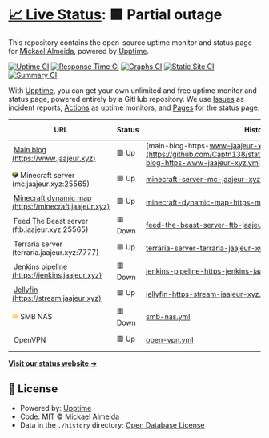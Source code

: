 # [📈 Live Status](https://status.jaajeur.xyz): <!--live status--> **🟧 Partial outage**

This repository contains the open-source uptime monitor and status page for [Mickael Almeida](https://status.jaajeur.xyz), powered by [Upptime](https://github.com/upptime/upptime).

[![Uptime CI](https://github.com/Captn138/status/workflows/Uptime%20CI/badge.svg)](https://github.com/Captn138/status/actions?query=workflow%3A%22Uptime+CI%22)
[![Response Time CI](https://github.com/Captn138/status/workflows/Response%20Time%20CI/badge.svg)](https://github.com/Captn138/status/actions?query=workflow%3A%22Response+Time+CI%22)
[![Graphs CI](https://github.com/Captn138/status/workflows/Graphs%20CI/badge.svg)](https://github.com/Captn138/status/actions?query=workflow%3A%22Graphs+CI%22)
[![Static Site CI](https://github.com/Captn138/status/workflows/Static%20Site%20CI/badge.svg)](https://github.com/Captn138/status/actions?query=workflow%3A%22Static+Site+CI%22)
[![Summary CI](https://github.com/Captn138/status/workflows/Summary%20CI/badge.svg)](https://github.com/Captn138/status/actions?query=workflow%3A%22Summary+CI%22)

With [Upptime](https://upptime.js.org), you can get your own unlimited and free uptime monitor and status page, powered entirely by a GitHub repository. We use [Issues](https://github.com/Captn138/status/issues) as incident reports, [Actions](https://github.com/Captn138/status/actions) as uptime monitors, and [Pages](https://status.jaajeur.xyz) for the status page.

<!--start: status pages-->
<!-- This summary is generated by Upptime (https://github.com/upptime/upptime) -->
<!-- Do not edit this manually, your changes will be overwritten -->
<!-- prettier-ignore -->
| URL | Status | History | Response Time | Uptime |
| --- | ------ | ------- | ------------- | ------ |
| <img alt="" src="https://www.jaajeur.xyz/assets/img/favicons/favicon-96x96.png" height="13"> [Main blog (https://www.jaajeur.xyz)](https://www.jaajeur.xyz) | 🟩 Up | [main-blog-https-www-jaajeur-xyz.yml](https://github.com/Captn138/status/commits/HEAD/history/main-blog-https-www-jaajeur-xyz.yml) | <details><summary><img alt="Response time graph" src="./graphs/main-blog-https-www-jaajeur-xyz/response-time-week.png" height="20"> 687ms</summary><br><a href="https://status.jaajeur.xyz/history/main-blog-https-www-jaajeur-xyz"><img alt="Response time 689" src="https://img.shields.io/endpoint?url=https%3A%2F%2Fraw.githubusercontent.com%2FCaptn138%2Fstatus%2FHEAD%2Fapi%2Fmain-blog-https-www-jaajeur-xyz%2Fresponse-time.json"></a><br><a href="https://status.jaajeur.xyz/history/main-blog-https-www-jaajeur-xyz"><img alt="24-hour response time 795" src="https://img.shields.io/endpoint?url=https%3A%2F%2Fraw.githubusercontent.com%2FCaptn138%2Fstatus%2FHEAD%2Fapi%2Fmain-blog-https-www-jaajeur-xyz%2Fresponse-time-day.json"></a><br><a href="https://status.jaajeur.xyz/history/main-blog-https-www-jaajeur-xyz"><img alt="7-day response time 687" src="https://img.shields.io/endpoint?url=https%3A%2F%2Fraw.githubusercontent.com%2FCaptn138%2Fstatus%2FHEAD%2Fapi%2Fmain-blog-https-www-jaajeur-xyz%2Fresponse-time-week.json"></a><br><a href="https://status.jaajeur.xyz/history/main-blog-https-www-jaajeur-xyz"><img alt="30-day response time 642" src="https://img.shields.io/endpoint?url=https%3A%2F%2Fraw.githubusercontent.com%2FCaptn138%2Fstatus%2FHEAD%2Fapi%2Fmain-blog-https-www-jaajeur-xyz%2Fresponse-time-month.json"></a><br><a href="https://status.jaajeur.xyz/history/main-blog-https-www-jaajeur-xyz"><img alt="1-year response time 689" src="https://img.shields.io/endpoint?url=https%3A%2F%2Fraw.githubusercontent.com%2FCaptn138%2Fstatus%2FHEAD%2Fapi%2Fmain-blog-https-www-jaajeur-xyz%2Fresponse-time-year.json"></a></details> | <details><summary><a href="https://status.jaajeur.xyz/history/main-blog-https-www-jaajeur-xyz">100.00%</a></summary><a href="https://status.jaajeur.xyz/history/main-blog-https-www-jaajeur-xyz"><img alt="All-time uptime 100.00%" src="https://img.shields.io/endpoint?url=https%3A%2F%2Fraw.githubusercontent.com%2FCaptn138%2Fstatus%2FHEAD%2Fapi%2Fmain-blog-https-www-jaajeur-xyz%2Fuptime.json"></a><br><a href="https://status.jaajeur.xyz/history/main-blog-https-www-jaajeur-xyz"><img alt="24-hour uptime 100.00%" src="https://img.shields.io/endpoint?url=https%3A%2F%2Fraw.githubusercontent.com%2FCaptn138%2Fstatus%2FHEAD%2Fapi%2Fmain-blog-https-www-jaajeur-xyz%2Fuptime-day.json"></a><br><a href="https://status.jaajeur.xyz/history/main-blog-https-www-jaajeur-xyz"><img alt="7-day uptime 100.00%" src="https://img.shields.io/endpoint?url=https%3A%2F%2Fraw.githubusercontent.com%2FCaptn138%2Fstatus%2FHEAD%2Fapi%2Fmain-blog-https-www-jaajeur-xyz%2Fuptime-week.json"></a><br><a href="https://status.jaajeur.xyz/history/main-blog-https-www-jaajeur-xyz"><img alt="30-day uptime 100.00%" src="https://img.shields.io/endpoint?url=https%3A%2F%2Fraw.githubusercontent.com%2FCaptn138%2Fstatus%2FHEAD%2Fapi%2Fmain-blog-https-www-jaajeur-xyz%2Fuptime-month.json"></a><br><a href="https://status.jaajeur.xyz/history/main-blog-https-www-jaajeur-xyz"><img alt="1-year uptime 100.00%" src="https://img.shields.io/endpoint?url=https%3A%2F%2Fraw.githubusercontent.com%2FCaptn138%2Fstatus%2FHEAD%2Fapi%2Fmain-blog-https-www-jaajeur-xyz%2Fuptime-year.json"></a></details>
| <img alt="" src="https://raw.githubusercontent.com/Captn138/status/master/assets/minecraft.png" height="13"> Minecraft server (mc.jaajeur.xyz:25565) | 🟩 Up | [minecraft-server-mc-jaajeur-xyz-25565.yml](https://github.com/Captn138/status/commits/HEAD/history/minecraft-server-mc-jaajeur-xyz-25565.yml) | <details><summary><img alt="Response time graph" src="./graphs/minecraft-server-mc-jaajeur-xyz-25565/response-time-week.png" height="20"> 296ms</summary><br><a href="https://status.jaajeur.xyz/history/minecraft-server-mc-jaajeur-xyz-25565"><img alt="Response time 289" src="https://img.shields.io/endpoint?url=https%3A%2F%2Fraw.githubusercontent.com%2FCaptn138%2Fstatus%2FHEAD%2Fapi%2Fminecraft-server-mc-jaajeur-xyz-25565%2Fresponse-time.json"></a><br><a href="https://status.jaajeur.xyz/history/minecraft-server-mc-jaajeur-xyz-25565"><img alt="24-hour response time 285" src="https://img.shields.io/endpoint?url=https%3A%2F%2Fraw.githubusercontent.com%2FCaptn138%2Fstatus%2FHEAD%2Fapi%2Fminecraft-server-mc-jaajeur-xyz-25565%2Fresponse-time-day.json"></a><br><a href="https://status.jaajeur.xyz/history/minecraft-server-mc-jaajeur-xyz-25565"><img alt="7-day response time 296" src="https://img.shields.io/endpoint?url=https%3A%2F%2Fraw.githubusercontent.com%2FCaptn138%2Fstatus%2FHEAD%2Fapi%2Fminecraft-server-mc-jaajeur-xyz-25565%2Fresponse-time-week.json"></a><br><a href="https://status.jaajeur.xyz/history/minecraft-server-mc-jaajeur-xyz-25565"><img alt="30-day response time 296" src="https://img.shields.io/endpoint?url=https%3A%2F%2Fraw.githubusercontent.com%2FCaptn138%2Fstatus%2FHEAD%2Fapi%2Fminecraft-server-mc-jaajeur-xyz-25565%2Fresponse-time-month.json"></a><br><a href="https://status.jaajeur.xyz/history/minecraft-server-mc-jaajeur-xyz-25565"><img alt="1-year response time 289" src="https://img.shields.io/endpoint?url=https%3A%2F%2Fraw.githubusercontent.com%2FCaptn138%2Fstatus%2FHEAD%2Fapi%2Fminecraft-server-mc-jaajeur-xyz-25565%2Fresponse-time-year.json"></a></details> | <details><summary><a href="https://status.jaajeur.xyz/history/minecraft-server-mc-jaajeur-xyz-25565">100.00%</a></summary><a href="https://status.jaajeur.xyz/history/minecraft-server-mc-jaajeur-xyz-25565"><img alt="All-time uptime 100.00%" src="https://img.shields.io/endpoint?url=https%3A%2F%2Fraw.githubusercontent.com%2FCaptn138%2Fstatus%2FHEAD%2Fapi%2Fminecraft-server-mc-jaajeur-xyz-25565%2Fuptime.json"></a><br><a href="https://status.jaajeur.xyz/history/minecraft-server-mc-jaajeur-xyz-25565"><img alt="24-hour uptime 100.00%" src="https://img.shields.io/endpoint?url=https%3A%2F%2Fraw.githubusercontent.com%2FCaptn138%2Fstatus%2FHEAD%2Fapi%2Fminecraft-server-mc-jaajeur-xyz-25565%2Fuptime-day.json"></a><br><a href="https://status.jaajeur.xyz/history/minecraft-server-mc-jaajeur-xyz-25565"><img alt="7-day uptime 100.00%" src="https://img.shields.io/endpoint?url=https%3A%2F%2Fraw.githubusercontent.com%2FCaptn138%2Fstatus%2FHEAD%2Fapi%2Fminecraft-server-mc-jaajeur-xyz-25565%2Fuptime-week.json"></a><br><a href="https://status.jaajeur.xyz/history/minecraft-server-mc-jaajeur-xyz-25565"><img alt="30-day uptime 100.00%" src="https://img.shields.io/endpoint?url=https%3A%2F%2Fraw.githubusercontent.com%2FCaptn138%2Fstatus%2FHEAD%2Fapi%2Fminecraft-server-mc-jaajeur-xyz-25565%2Fuptime-month.json"></a><br><a href="https://status.jaajeur.xyz/history/minecraft-server-mc-jaajeur-xyz-25565"><img alt="1-year uptime 100.00%" src="https://img.shields.io/endpoint?url=https%3A%2F%2Fraw.githubusercontent.com%2FCaptn138%2Fstatus%2FHEAD%2Fapi%2Fminecraft-server-mc-jaajeur-xyz-25565%2Fuptime-year.json"></a></details>
| <img alt="" src="https://minecraft.jaajeur.xyz/images/dynmap.ico" height="13"> [Minecraft dynamic map (https://minecraft.jaajeur.xyz)](https://minecraft.jaajeur.xyz) | 🟩 Up | [minecraft-dynamic-map-https-minecraft-jaajeur-xyz.yml](https://github.com/Captn138/status/commits/HEAD/history/minecraft-dynamic-map-https-minecraft-jaajeur-xyz.yml) | <details><summary><img alt="Response time graph" src="./graphs/minecraft-dynamic-map-https-minecraft-jaajeur-xyz/response-time-week.png" height="20"> 466ms</summary><br><a href="https://status.jaajeur.xyz/history/minecraft-dynamic-map-https-minecraft-jaajeur-xyz"><img alt="Response time 472" src="https://img.shields.io/endpoint?url=https%3A%2F%2Fraw.githubusercontent.com%2FCaptn138%2Fstatus%2FHEAD%2Fapi%2Fminecraft-dynamic-map-https-minecraft-jaajeur-xyz%2Fresponse-time.json"></a><br><a href="https://status.jaajeur.xyz/history/minecraft-dynamic-map-https-minecraft-jaajeur-xyz"><img alt="24-hour response time 656" src="https://img.shields.io/endpoint?url=https%3A%2F%2Fraw.githubusercontent.com%2FCaptn138%2Fstatus%2FHEAD%2Fapi%2Fminecraft-dynamic-map-https-minecraft-jaajeur-xyz%2Fresponse-time-day.json"></a><br><a href="https://status.jaajeur.xyz/history/minecraft-dynamic-map-https-minecraft-jaajeur-xyz"><img alt="7-day response time 466" src="https://img.shields.io/endpoint?url=https%3A%2F%2Fraw.githubusercontent.com%2FCaptn138%2Fstatus%2FHEAD%2Fapi%2Fminecraft-dynamic-map-https-minecraft-jaajeur-xyz%2Fresponse-time-week.json"></a><br><a href="https://status.jaajeur.xyz/history/minecraft-dynamic-map-https-minecraft-jaajeur-xyz"><img alt="30-day response time 472" src="https://img.shields.io/endpoint?url=https%3A%2F%2Fraw.githubusercontent.com%2FCaptn138%2Fstatus%2FHEAD%2Fapi%2Fminecraft-dynamic-map-https-minecraft-jaajeur-xyz%2Fresponse-time-month.json"></a><br><a href="https://status.jaajeur.xyz/history/minecraft-dynamic-map-https-minecraft-jaajeur-xyz"><img alt="1-year response time 472" src="https://img.shields.io/endpoint?url=https%3A%2F%2Fraw.githubusercontent.com%2FCaptn138%2Fstatus%2FHEAD%2Fapi%2Fminecraft-dynamic-map-https-minecraft-jaajeur-xyz%2Fresponse-time-year.json"></a></details> | <details><summary><a href="https://status.jaajeur.xyz/history/minecraft-dynamic-map-https-minecraft-jaajeur-xyz">100.00%</a></summary><a href="https://status.jaajeur.xyz/history/minecraft-dynamic-map-https-minecraft-jaajeur-xyz"><img alt="All-time uptime 100.00%" src="https://img.shields.io/endpoint?url=https%3A%2F%2Fraw.githubusercontent.com%2FCaptn138%2Fstatus%2FHEAD%2Fapi%2Fminecraft-dynamic-map-https-minecraft-jaajeur-xyz%2Fuptime.json"></a><br><a href="https://status.jaajeur.xyz/history/minecraft-dynamic-map-https-minecraft-jaajeur-xyz"><img alt="24-hour uptime 100.00%" src="https://img.shields.io/endpoint?url=https%3A%2F%2Fraw.githubusercontent.com%2FCaptn138%2Fstatus%2FHEAD%2Fapi%2Fminecraft-dynamic-map-https-minecraft-jaajeur-xyz%2Fuptime-day.json"></a><br><a href="https://status.jaajeur.xyz/history/minecraft-dynamic-map-https-minecraft-jaajeur-xyz"><img alt="7-day uptime 100.00%" src="https://img.shields.io/endpoint?url=https%3A%2F%2Fraw.githubusercontent.com%2FCaptn138%2Fstatus%2FHEAD%2Fapi%2Fminecraft-dynamic-map-https-minecraft-jaajeur-xyz%2Fuptime-week.json"></a><br><a href="https://status.jaajeur.xyz/history/minecraft-dynamic-map-https-minecraft-jaajeur-xyz"><img alt="30-day uptime 100.00%" src="https://img.shields.io/endpoint?url=https%3A%2F%2Fraw.githubusercontent.com%2FCaptn138%2Fstatus%2FHEAD%2Fapi%2Fminecraft-dynamic-map-https-minecraft-jaajeur-xyz%2Fuptime-month.json"></a><br><a href="https://status.jaajeur.xyz/history/minecraft-dynamic-map-https-minecraft-jaajeur-xyz"><img alt="1-year uptime 100.00%" src="https://img.shields.io/endpoint?url=https%3A%2F%2Fraw.githubusercontent.com%2FCaptn138%2Fstatus%2FHEAD%2Fapi%2Fminecraft-dynamic-map-https-minecraft-jaajeur-xyz%2Fuptime-year.json"></a></details>
| <img alt="" src="https://feed-the-beast.com/favicon.ico" height="13"> Feed The Beast server (ftb.jaajeur.xyz:25565) | 🟥 Down | [feed-the-beast-server-ftb-jaajeur-xyz-25565.yml](https://github.com/Captn138/status/commits/HEAD/history/feed-the-beast-server-ftb-jaajeur-xyz-25565.yml) | <details><summary><img alt="Response time graph" src="./graphs/feed-the-beast-server-ftb-jaajeur-xyz-25565/response-time-week.png" height="20"> 231ms</summary><br><a href="https://status.jaajeur.xyz/history/feed-the-beast-server-ftb-jaajeur-xyz-25565"><img alt="Response time 229" src="https://img.shields.io/endpoint?url=https%3A%2F%2Fraw.githubusercontent.com%2FCaptn138%2Fstatus%2FHEAD%2Fapi%2Ffeed-the-beast-server-ftb-jaajeur-xyz-25565%2Fresponse-time.json"></a><br><a href="https://status.jaajeur.xyz/history/feed-the-beast-server-ftb-jaajeur-xyz-25565"><img alt="24-hour response time 0" src="https://img.shields.io/endpoint?url=https%3A%2F%2Fraw.githubusercontent.com%2FCaptn138%2Fstatus%2FHEAD%2Fapi%2Ffeed-the-beast-server-ftb-jaajeur-xyz-25565%2Fresponse-time-day.json"></a><br><a href="https://status.jaajeur.xyz/history/feed-the-beast-server-ftb-jaajeur-xyz-25565"><img alt="7-day response time 231" src="https://img.shields.io/endpoint?url=https%3A%2F%2Fraw.githubusercontent.com%2FCaptn138%2Fstatus%2FHEAD%2Fapi%2Ffeed-the-beast-server-ftb-jaajeur-xyz-25565%2Fresponse-time-week.json"></a><br><a href="https://status.jaajeur.xyz/history/feed-the-beast-server-ftb-jaajeur-xyz-25565"><img alt="30-day response time 235" src="https://img.shields.io/endpoint?url=https%3A%2F%2Fraw.githubusercontent.com%2FCaptn138%2Fstatus%2FHEAD%2Fapi%2Ffeed-the-beast-server-ftb-jaajeur-xyz-25565%2Fresponse-time-month.json"></a><br><a href="https://status.jaajeur.xyz/history/feed-the-beast-server-ftb-jaajeur-xyz-25565"><img alt="1-year response time 229" src="https://img.shields.io/endpoint?url=https%3A%2F%2Fraw.githubusercontent.com%2FCaptn138%2Fstatus%2FHEAD%2Fapi%2Ffeed-the-beast-server-ftb-jaajeur-xyz-25565%2Fresponse-time-year.json"></a></details> | <details><summary><a href="https://status.jaajeur.xyz/history/feed-the-beast-server-ftb-jaajeur-xyz-25565">82.92%</a></summary><a href="https://status.jaajeur.xyz/history/feed-the-beast-server-ftb-jaajeur-xyz-25565"><img alt="All-time uptime 98.89%" src="https://img.shields.io/endpoint?url=https%3A%2F%2Fraw.githubusercontent.com%2FCaptn138%2Fstatus%2FHEAD%2Fapi%2Ffeed-the-beast-server-ftb-jaajeur-xyz-25565%2Fuptime.json"></a><br><a href="https://status.jaajeur.xyz/history/feed-the-beast-server-ftb-jaajeur-xyz-25565"><img alt="24-hour uptime 0.00%" src="https://img.shields.io/endpoint?url=https%3A%2F%2Fraw.githubusercontent.com%2FCaptn138%2Fstatus%2FHEAD%2Fapi%2Ffeed-the-beast-server-ftb-jaajeur-xyz-25565%2Fuptime-day.json"></a><br><a href="https://status.jaajeur.xyz/history/feed-the-beast-server-ftb-jaajeur-xyz-25565"><img alt="7-day uptime 82.92%" src="https://img.shields.io/endpoint?url=https%3A%2F%2Fraw.githubusercontent.com%2FCaptn138%2Fstatus%2FHEAD%2Fapi%2Ffeed-the-beast-server-ftb-jaajeur-xyz-25565%2Fuptime-week.json"></a><br><a href="https://status.jaajeur.xyz/history/feed-the-beast-server-ftb-jaajeur-xyz-25565"><img alt="30-day uptime 95.63%" src="https://img.shields.io/endpoint?url=https%3A%2F%2Fraw.githubusercontent.com%2FCaptn138%2Fstatus%2FHEAD%2Fapi%2Ffeed-the-beast-server-ftb-jaajeur-xyz-25565%2Fuptime-month.json"></a><br><a href="https://status.jaajeur.xyz/history/feed-the-beast-server-ftb-jaajeur-xyz-25565"><img alt="1-year uptime 98.89%" src="https://img.shields.io/endpoint?url=https%3A%2F%2Fraw.githubusercontent.com%2FCaptn138%2Fstatus%2FHEAD%2Fapi%2Ffeed-the-beast-server-ftb-jaajeur-xyz-25565%2Fuptime-year.json"></a></details>
| <img alt="" src="https://terraria.org/favicon.ico" height="13"> Terraria server (terraria.jaajeur.xyz:7777) | 🟩 Up | [terraria-server-terraria-jaajeur-xyz-7777.yml](https://github.com/Captn138/status/commits/HEAD/history/terraria-server-terraria-jaajeur-xyz-7777.yml) | <details><summary><img alt="Response time graph" src="./graphs/terraria-server-terraria-jaajeur-xyz-7777/response-time-week.png" height="20"> 243ms</summary><br><a href="https://status.jaajeur.xyz/history/terraria-server-terraria-jaajeur-xyz-7777"><img alt="Response time 220" src="https://img.shields.io/endpoint?url=https%3A%2F%2Fraw.githubusercontent.com%2FCaptn138%2Fstatus%2FHEAD%2Fapi%2Fterraria-server-terraria-jaajeur-xyz-7777%2Fresponse-time.json"></a><br><a href="https://status.jaajeur.xyz/history/terraria-server-terraria-jaajeur-xyz-7777"><img alt="24-hour response time 282" src="https://img.shields.io/endpoint?url=https%3A%2F%2Fraw.githubusercontent.com%2FCaptn138%2Fstatus%2FHEAD%2Fapi%2Fterraria-server-terraria-jaajeur-xyz-7777%2Fresponse-time-day.json"></a><br><a href="https://status.jaajeur.xyz/history/terraria-server-terraria-jaajeur-xyz-7777"><img alt="7-day response time 243" src="https://img.shields.io/endpoint?url=https%3A%2F%2Fraw.githubusercontent.com%2FCaptn138%2Fstatus%2FHEAD%2Fapi%2Fterraria-server-terraria-jaajeur-xyz-7777%2Fresponse-time-week.json"></a><br><a href="https://status.jaajeur.xyz/history/terraria-server-terraria-jaajeur-xyz-7777"><img alt="30-day response time 232" src="https://img.shields.io/endpoint?url=https%3A%2F%2Fraw.githubusercontent.com%2FCaptn138%2Fstatus%2FHEAD%2Fapi%2Fterraria-server-terraria-jaajeur-xyz-7777%2Fresponse-time-month.json"></a><br><a href="https://status.jaajeur.xyz/history/terraria-server-terraria-jaajeur-xyz-7777"><img alt="1-year response time 220" src="https://img.shields.io/endpoint?url=https%3A%2F%2Fraw.githubusercontent.com%2FCaptn138%2Fstatus%2FHEAD%2Fapi%2Fterraria-server-terraria-jaajeur-xyz-7777%2Fresponse-time-year.json"></a></details> | <details><summary><a href="https://status.jaajeur.xyz/history/terraria-server-terraria-jaajeur-xyz-7777">100.00%</a></summary><a href="https://status.jaajeur.xyz/history/terraria-server-terraria-jaajeur-xyz-7777"><img alt="All-time uptime 99.96%" src="https://img.shields.io/endpoint?url=https%3A%2F%2Fraw.githubusercontent.com%2FCaptn138%2Fstatus%2FHEAD%2Fapi%2Fterraria-server-terraria-jaajeur-xyz-7777%2Fuptime.json"></a><br><a href="https://status.jaajeur.xyz/history/terraria-server-terraria-jaajeur-xyz-7777"><img alt="24-hour uptime 100.00%" src="https://img.shields.io/endpoint?url=https%3A%2F%2Fraw.githubusercontent.com%2FCaptn138%2Fstatus%2FHEAD%2Fapi%2Fterraria-server-terraria-jaajeur-xyz-7777%2Fuptime-day.json"></a><br><a href="https://status.jaajeur.xyz/history/terraria-server-terraria-jaajeur-xyz-7777"><img alt="7-day uptime 100.00%" src="https://img.shields.io/endpoint?url=https%3A%2F%2Fraw.githubusercontent.com%2FCaptn138%2Fstatus%2FHEAD%2Fapi%2Fterraria-server-terraria-jaajeur-xyz-7777%2Fuptime-week.json"></a><br><a href="https://status.jaajeur.xyz/history/terraria-server-terraria-jaajeur-xyz-7777"><img alt="30-day uptime 100.00%" src="https://img.shields.io/endpoint?url=https%3A%2F%2Fraw.githubusercontent.com%2FCaptn138%2Fstatus%2FHEAD%2Fapi%2Fterraria-server-terraria-jaajeur-xyz-7777%2Fuptime-month.json"></a><br><a href="https://status.jaajeur.xyz/history/terraria-server-terraria-jaajeur-xyz-7777"><img alt="1-year uptime 99.96%" src="https://img.shields.io/endpoint?url=https%3A%2F%2Fraw.githubusercontent.com%2FCaptn138%2Fstatus%2FHEAD%2Fapi%2Fterraria-server-terraria-jaajeur-xyz-7777%2Fuptime-year.json"></a></details>
| <img alt="" src="https://jenkins.jaajeur.xyz/static/7222d937/images/svgs/logo.svg" height="13"> [Jenkins pipeline (https://jenkins.jaajeur.xyz)](https://jenkins.jaajeur.xyz/login) | 🟥 Down | [jenkins-pipeline-https-jenkins-jaajeur-xyz.yml](https://github.com/Captn138/status/commits/HEAD/history/jenkins-pipeline-https-jenkins-jaajeur-xyz.yml) | <details><summary><img alt="Response time graph" src="./graphs/jenkins-pipeline-https-jenkins-jaajeur-xyz/response-time-week.png" height="20"> 0ms</summary><br><a href="https://status.jaajeur.xyz/history/jenkins-pipeline-https-jenkins-jaajeur-xyz"><img alt="Response time 644" src="https://img.shields.io/endpoint?url=https%3A%2F%2Fraw.githubusercontent.com%2FCaptn138%2Fstatus%2FHEAD%2Fapi%2Fjenkins-pipeline-https-jenkins-jaajeur-xyz%2Fresponse-time.json"></a><br><a href="https://status.jaajeur.xyz/history/jenkins-pipeline-https-jenkins-jaajeur-xyz"><img alt="24-hour response time 0" src="https://img.shields.io/endpoint?url=https%3A%2F%2Fraw.githubusercontent.com%2FCaptn138%2Fstatus%2FHEAD%2Fapi%2Fjenkins-pipeline-https-jenkins-jaajeur-xyz%2Fresponse-time-day.json"></a><br><a href="https://status.jaajeur.xyz/history/jenkins-pipeline-https-jenkins-jaajeur-xyz"><img alt="7-day response time 0" src="https://img.shields.io/endpoint?url=https%3A%2F%2Fraw.githubusercontent.com%2FCaptn138%2Fstatus%2FHEAD%2Fapi%2Fjenkins-pipeline-https-jenkins-jaajeur-xyz%2Fresponse-time-week.json"></a><br><a href="https://status.jaajeur.xyz/history/jenkins-pipeline-https-jenkins-jaajeur-xyz"><img alt="30-day response time 0" src="https://img.shields.io/endpoint?url=https%3A%2F%2Fraw.githubusercontent.com%2FCaptn138%2Fstatus%2FHEAD%2Fapi%2Fjenkins-pipeline-https-jenkins-jaajeur-xyz%2Fresponse-time-month.json"></a><br><a href="https://status.jaajeur.xyz/history/jenkins-pipeline-https-jenkins-jaajeur-xyz"><img alt="1-year response time 644" src="https://img.shields.io/endpoint?url=https%3A%2F%2Fraw.githubusercontent.com%2FCaptn138%2Fstatus%2FHEAD%2Fapi%2Fjenkins-pipeline-https-jenkins-jaajeur-xyz%2Fresponse-time-year.json"></a></details> | <details><summary><a href="https://status.jaajeur.xyz/history/jenkins-pipeline-https-jenkins-jaajeur-xyz">0.00%</a></summary><a href="https://status.jaajeur.xyz/history/jenkins-pipeline-https-jenkins-jaajeur-xyz"><img alt="All-time uptime 49.89%" src="https://img.shields.io/endpoint?url=https%3A%2F%2Fraw.githubusercontent.com%2FCaptn138%2Fstatus%2FHEAD%2Fapi%2Fjenkins-pipeline-https-jenkins-jaajeur-xyz%2Fuptime.json"></a><br><a href="https://status.jaajeur.xyz/history/jenkins-pipeline-https-jenkins-jaajeur-xyz"><img alt="24-hour uptime 0.00%" src="https://img.shields.io/endpoint?url=https%3A%2F%2Fraw.githubusercontent.com%2FCaptn138%2Fstatus%2FHEAD%2Fapi%2Fjenkins-pipeline-https-jenkins-jaajeur-xyz%2Fuptime-day.json"></a><br><a href="https://status.jaajeur.xyz/history/jenkins-pipeline-https-jenkins-jaajeur-xyz"><img alt="7-day uptime 0.00%" src="https://img.shields.io/endpoint?url=https%3A%2F%2Fraw.githubusercontent.com%2FCaptn138%2Fstatus%2FHEAD%2Fapi%2Fjenkins-pipeline-https-jenkins-jaajeur-xyz%2Fuptime-week.json"></a><br><a href="https://status.jaajeur.xyz/history/jenkins-pipeline-https-jenkins-jaajeur-xyz"><img alt="30-day uptime 0.00%" src="https://img.shields.io/endpoint?url=https%3A%2F%2Fraw.githubusercontent.com%2FCaptn138%2Fstatus%2FHEAD%2Fapi%2Fjenkins-pipeline-https-jenkins-jaajeur-xyz%2Fuptime-month.json"></a><br><a href="https://status.jaajeur.xyz/history/jenkins-pipeline-https-jenkins-jaajeur-xyz"><img alt="1-year uptime 49.89%" src="https://img.shields.io/endpoint?url=https%3A%2F%2Fraw.githubusercontent.com%2FCaptn138%2Fstatus%2FHEAD%2Fapi%2Fjenkins-pipeline-https-jenkins-jaajeur-xyz%2Fuptime-year.json"></a></details>
| <img alt="" src="https://jellyfin.org/favicon.ico" height="13"> [Jellyfin (https://stream.jaajeur.xyz)](https://stream.jaajeur.xyz) | 🟩 Up | [jellyfin-https-stream-jaajeur-xyz.yml](https://github.com/Captn138/status/commits/HEAD/history/jellyfin-https-stream-jaajeur-xyz.yml) | <details><summary><img alt="Response time graph" src="./graphs/jellyfin-https-stream-jaajeur-xyz/response-time-week.png" height="20"> 627ms</summary><br><a href="https://status.jaajeur.xyz/history/jellyfin-https-stream-jaajeur-xyz"><img alt="Response time 580" src="https://img.shields.io/endpoint?url=https%3A%2F%2Fraw.githubusercontent.com%2FCaptn138%2Fstatus%2FHEAD%2Fapi%2Fjellyfin-https-stream-jaajeur-xyz%2Fresponse-time.json"></a><br><a href="https://status.jaajeur.xyz/history/jellyfin-https-stream-jaajeur-xyz"><img alt="24-hour response time 768" src="https://img.shields.io/endpoint?url=https%3A%2F%2Fraw.githubusercontent.com%2FCaptn138%2Fstatus%2FHEAD%2Fapi%2Fjellyfin-https-stream-jaajeur-xyz%2Fresponse-time-day.json"></a><br><a href="https://status.jaajeur.xyz/history/jellyfin-https-stream-jaajeur-xyz"><img alt="7-day response time 627" src="https://img.shields.io/endpoint?url=https%3A%2F%2Fraw.githubusercontent.com%2FCaptn138%2Fstatus%2FHEAD%2Fapi%2Fjellyfin-https-stream-jaajeur-xyz%2Fresponse-time-week.json"></a><br><a href="https://status.jaajeur.xyz/history/jellyfin-https-stream-jaajeur-xyz"><img alt="30-day response time 580" src="https://img.shields.io/endpoint?url=https%3A%2F%2Fraw.githubusercontent.com%2FCaptn138%2Fstatus%2FHEAD%2Fapi%2Fjellyfin-https-stream-jaajeur-xyz%2Fresponse-time-month.json"></a><br><a href="https://status.jaajeur.xyz/history/jellyfin-https-stream-jaajeur-xyz"><img alt="1-year response time 580" src="https://img.shields.io/endpoint?url=https%3A%2F%2Fraw.githubusercontent.com%2FCaptn138%2Fstatus%2FHEAD%2Fapi%2Fjellyfin-https-stream-jaajeur-xyz%2Fresponse-time-year.json"></a></details> | <details><summary><a href="https://status.jaajeur.xyz/history/jellyfin-https-stream-jaajeur-xyz">100.00%</a></summary><a href="https://status.jaajeur.xyz/history/jellyfin-https-stream-jaajeur-xyz"><img alt="All-time uptime 99.84%" src="https://img.shields.io/endpoint?url=https%3A%2F%2Fraw.githubusercontent.com%2FCaptn138%2Fstatus%2FHEAD%2Fapi%2Fjellyfin-https-stream-jaajeur-xyz%2Fuptime.json"></a><br><a href="https://status.jaajeur.xyz/history/jellyfin-https-stream-jaajeur-xyz"><img alt="24-hour uptime 100.00%" src="https://img.shields.io/endpoint?url=https%3A%2F%2Fraw.githubusercontent.com%2FCaptn138%2Fstatus%2FHEAD%2Fapi%2Fjellyfin-https-stream-jaajeur-xyz%2Fuptime-day.json"></a><br><a href="https://status.jaajeur.xyz/history/jellyfin-https-stream-jaajeur-xyz"><img alt="7-day uptime 100.00%" src="https://img.shields.io/endpoint?url=https%3A%2F%2Fraw.githubusercontent.com%2FCaptn138%2Fstatus%2FHEAD%2Fapi%2Fjellyfin-https-stream-jaajeur-xyz%2Fuptime-week.json"></a><br><a href="https://status.jaajeur.xyz/history/jellyfin-https-stream-jaajeur-xyz"><img alt="30-day uptime 99.35%" src="https://img.shields.io/endpoint?url=https%3A%2F%2Fraw.githubusercontent.com%2FCaptn138%2Fstatus%2FHEAD%2Fapi%2Fjellyfin-https-stream-jaajeur-xyz%2Fuptime-month.json"></a><br><a href="https://status.jaajeur.xyz/history/jellyfin-https-stream-jaajeur-xyz"><img alt="1-year uptime 99.84%" src="https://img.shields.io/endpoint?url=https%3A%2F%2Fraw.githubusercontent.com%2FCaptn138%2Fstatus%2FHEAD%2Fapi%2Fjellyfin-https-stream-jaajeur-xyz%2Fuptime-year.json"></a></details>
| <img alt="" src="https://raw.githubusercontent.com/Captn138/status/master/assets/smb.png" height="13"> SMB NAS | 🟥 Down | [smb-nas.yml](https://github.com/Captn138/status/commits/HEAD/history/smb-nas.yml) | <details><summary><img alt="Response time graph" src="./graphs/smb-nas/response-time-week.png" height="20"> 0ms</summary><br><a href="https://status.jaajeur.xyz/history/smb-nas"><img alt="Response time 0" src="https://img.shields.io/endpoint?url=https%3A%2F%2Fraw.githubusercontent.com%2FCaptn138%2Fstatus%2FHEAD%2Fapi%2Fsmb-nas%2Fresponse-time.json"></a><br><a href="https://status.jaajeur.xyz/history/smb-nas"><img alt="24-hour response time 0" src="https://img.shields.io/endpoint?url=https%3A%2F%2Fraw.githubusercontent.com%2FCaptn138%2Fstatus%2FHEAD%2Fapi%2Fsmb-nas%2Fresponse-time-day.json"></a><br><a href="https://status.jaajeur.xyz/history/smb-nas"><img alt="7-day response time 0" src="https://img.shields.io/endpoint?url=https%3A%2F%2Fraw.githubusercontent.com%2FCaptn138%2Fstatus%2FHEAD%2Fapi%2Fsmb-nas%2Fresponse-time-week.json"></a><br><a href="https://status.jaajeur.xyz/history/smb-nas"><img alt="30-day response time 0" src="https://img.shields.io/endpoint?url=https%3A%2F%2Fraw.githubusercontent.com%2FCaptn138%2Fstatus%2FHEAD%2Fapi%2Fsmb-nas%2Fresponse-time-month.json"></a><br><a href="https://status.jaajeur.xyz/history/smb-nas"><img alt="1-year response time 0" src="https://img.shields.io/endpoint?url=https%3A%2F%2Fraw.githubusercontent.com%2FCaptn138%2Fstatus%2FHEAD%2Fapi%2Fsmb-nas%2Fresponse-time-year.json"></a></details> | <details><summary><a href="https://status.jaajeur.xyz/history/smb-nas">100.00%</a></summary><a href="https://status.jaajeur.xyz/history/smb-nas"><img alt="All-time uptime 100.00%" src="https://img.shields.io/endpoint?url=https%3A%2F%2Fraw.githubusercontent.com%2FCaptn138%2Fstatus%2FHEAD%2Fapi%2Fsmb-nas%2Fuptime.json"></a><br><a href="https://status.jaajeur.xyz/history/smb-nas"><img alt="24-hour uptime 100.00%" src="https://img.shields.io/endpoint?url=https%3A%2F%2Fraw.githubusercontent.com%2FCaptn138%2Fstatus%2FHEAD%2Fapi%2Fsmb-nas%2Fuptime-day.json"></a><br><a href="https://status.jaajeur.xyz/history/smb-nas"><img alt="7-day uptime 100.00%" src="https://img.shields.io/endpoint?url=https%3A%2F%2Fraw.githubusercontent.com%2FCaptn138%2Fstatus%2FHEAD%2Fapi%2Fsmb-nas%2Fuptime-week.json"></a><br><a href="https://status.jaajeur.xyz/history/smb-nas"><img alt="30-day uptime 100.00%" src="https://img.shields.io/endpoint?url=https%3A%2F%2Fraw.githubusercontent.com%2FCaptn138%2Fstatus%2FHEAD%2Fapi%2Fsmb-nas%2Fuptime-month.json"></a><br><a href="https://status.jaajeur.xyz/history/smb-nas"><img alt="1-year uptime 100.00%" src="https://img.shields.io/endpoint?url=https%3A%2F%2Fraw.githubusercontent.com%2FCaptn138%2Fstatus%2FHEAD%2Fapi%2Fsmb-nas%2Fuptime-year.json"></a></details>
| <img alt="" src="https://openvpn.net/wp-content/uploads/cropped-openvpn-32x32.png" height="13"> OpenVPN | 🟩 Up | [open-vpn.yml](https://github.com/Captn138/status/commits/HEAD/history/open-vpn.yml) | <details><summary><img alt="Response time graph" src="./graphs/open-vpn/response-time-week.png" height="20"> 1386ms</summary><br><a href="https://status.jaajeur.xyz/history/open-vpn"><img alt="Response time 687" src="https://img.shields.io/endpoint?url=https%3A%2F%2Fraw.githubusercontent.com%2FCaptn138%2Fstatus%2FHEAD%2Fapi%2Fopen-vpn%2Fresponse-time.json"></a><br><a href="https://status.jaajeur.xyz/history/open-vpn"><img alt="24-hour response time 1606" src="https://img.shields.io/endpoint?url=https%3A%2F%2Fraw.githubusercontent.com%2FCaptn138%2Fstatus%2FHEAD%2Fapi%2Fopen-vpn%2Fresponse-time-day.json"></a><br><a href="https://status.jaajeur.xyz/history/open-vpn"><img alt="7-day response time 1386" src="https://img.shields.io/endpoint?url=https%3A%2F%2Fraw.githubusercontent.com%2FCaptn138%2Fstatus%2FHEAD%2Fapi%2Fopen-vpn%2Fresponse-time-week.json"></a><br><a href="https://status.jaajeur.xyz/history/open-vpn"><img alt="30-day response time 1316" src="https://img.shields.io/endpoint?url=https%3A%2F%2Fraw.githubusercontent.com%2FCaptn138%2Fstatus%2FHEAD%2Fapi%2Fopen-vpn%2Fresponse-time-month.json"></a><br><a href="https://status.jaajeur.xyz/history/open-vpn"><img alt="1-year response time 687" src="https://img.shields.io/endpoint?url=https%3A%2F%2Fraw.githubusercontent.com%2FCaptn138%2Fstatus%2FHEAD%2Fapi%2Fopen-vpn%2Fresponse-time-year.json"></a></details> | <details><summary><a href="https://status.jaajeur.xyz/history/open-vpn">100.00%</a></summary><a href="https://status.jaajeur.xyz/history/open-vpn"><img alt="All-time uptime 75.37%" src="https://img.shields.io/endpoint?url=https%3A%2F%2Fraw.githubusercontent.com%2FCaptn138%2Fstatus%2FHEAD%2Fapi%2Fopen-vpn%2Fuptime.json"></a><br><a href="https://status.jaajeur.xyz/history/open-vpn"><img alt="24-hour uptime 100.00%" src="https://img.shields.io/endpoint?url=https%3A%2F%2Fraw.githubusercontent.com%2FCaptn138%2Fstatus%2FHEAD%2Fapi%2Fopen-vpn%2Fuptime-day.json"></a><br><a href="https://status.jaajeur.xyz/history/open-vpn"><img alt="7-day uptime 100.00%" src="https://img.shields.io/endpoint?url=https%3A%2F%2Fraw.githubusercontent.com%2FCaptn138%2Fstatus%2FHEAD%2Fapi%2Fopen-vpn%2Fuptime-week.json"></a><br><a href="https://status.jaajeur.xyz/history/open-vpn"><img alt="30-day uptime 98.36%" src="https://img.shields.io/endpoint?url=https%3A%2F%2Fraw.githubusercontent.com%2FCaptn138%2Fstatus%2FHEAD%2Fapi%2Fopen-vpn%2Fuptime-month.json"></a><br><a href="https://status.jaajeur.xyz/history/open-vpn"><img alt="1-year uptime 75.37%" src="https://img.shields.io/endpoint?url=https%3A%2F%2Fraw.githubusercontent.com%2FCaptn138%2Fstatus%2FHEAD%2Fapi%2Fopen-vpn%2Fuptime-year.json"></a></details>

<!--end: status pages-->

[**Visit our status website →**](https://status.jaajeur.xyz)

## 📄 License

- Powered by: [Upptime](https://github.com/upptime/upptime)
- Code: [MIT](./LICENSE) © [Mickael Almeida](https://status.jaajeur.xyz)
- Data in the `./history` directory: [Open Database License](https://opendatacommons.org/licenses/odbl/1-0/)

